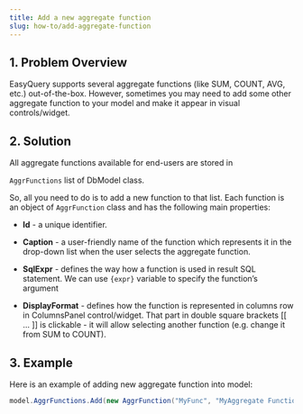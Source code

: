 ```yaml
---
title: Add a new aggregate function
slug: how-to/add-aggregate-function
---
```


## 1. Problem Overview

EasyQuery supports several aggregate functions (like SUM, COUNT, AVG, etc.) out-of-the-box. 
However, sometimes you may need to add some other aggregate function to your model and make it appear in visual controls/widget.

## 2. Solution

All aggregate functions available for end-users are stored in 

`AggrFunctions` list of DbModel class.

So, all you need to do is to add a new function to that list. Each function is an object of `AggrFunction` class and has the following main properties:

* **Id** - a unique identifier.

* **Caption** - a user-friendly name of the function which represents it in the drop-down list when the user selects the aggregate function.

* **SqlExpr** - defines the way how a function is used in result SQL statement. We can use `{expr}` variable to specify the function’s argument

* **DisplayFormat** - defines how the function is represented in columns row in ColumnsPanel control/widget. That part in double square brackets [[ … ]] is clickable - it will allow selecting another function (e.g. change it from SUM to COUNT).

## 3. Example

Here is an example of adding new aggregate function into model:

```c#
model.AggrFunctions.Add(new AggrFunction("MyFunc", "MyAggregate Function", "MYFUNC({expr1})", "[[My function]] of {attr1}"));
```